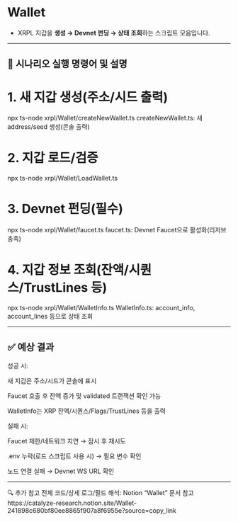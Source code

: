 # Wallet 
* XRPL 지갑을 **생성 → Devnet 펀딩 → 상태 조회**하는 스크립트 모음입니다.
  
---
## 🎯 시나리오 실행 명령어 및 설명  

# 1. 새 지갑 생성(주소/시드 출력)
npx ts-node xrpl/Wallet/createNewWallet.ts
createNewWallet.ts: 새 address/seed 생성(콘솔 출력)
# 2. 지갑 로드/검증
npx ts-node xrpl/Wallet/LoadWallet.ts

# 3. Devnet 펀딩(필수)
npx ts-node xrpl/Wallet/faucet.ts
faucet.ts: Devnet Faucet으로 활성화(리저브 충족)
# 4. 지갑 정보 조회(잔액/시퀀스/TrustLines 등)
npx ts-node xrpl/Wallet/WalletInfo.ts
WalletInfo.ts: account_info, account_lines 등으로 상태 조회

---

## ✅ 예상 결과 
성공 시:

새 지갑은 주소/시드가 콘솔에 표시

Faucet 호출 후 잔액 증가 및 validated 트랜잭션 확인 가능

WalletInfo는 XRP 잔액/시퀀스/Flags/TrustLines 등을 출력

실패 시:

Faucet 제한/네트워크 지연 → 잠시 후 재시도

.env 누락(로드 스크립트 사용 시) → 필요 변수 확인

노드 연결 실패 → Devnet WS URL 확인

---
🔍 추가 참고
전체 코드/상세 로그/필드 해석: Notion “Wallet” 문서 참고https://catalyze-research.notion.site/Wallet-241898c680bf80ee8865f907a8f6955e?source=copy_link
